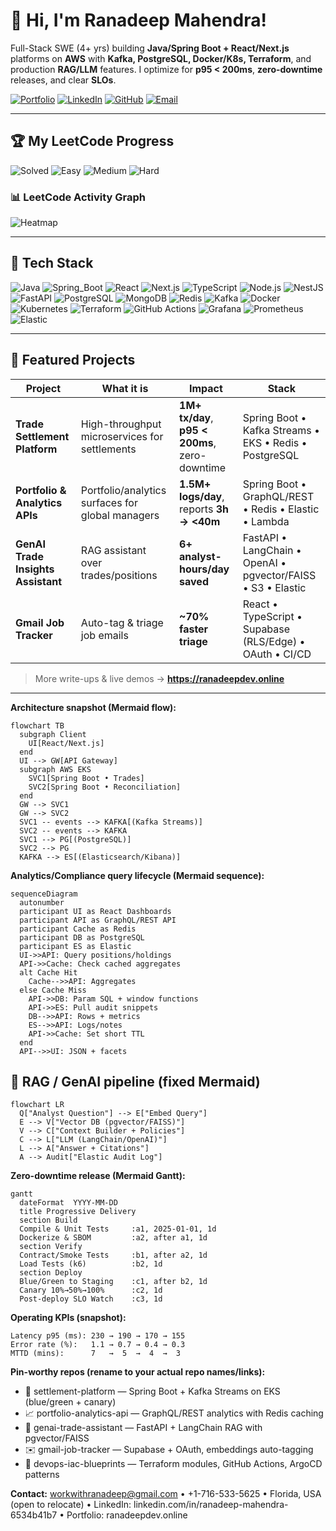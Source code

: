 # 👋 Hi, I'm Ranadeep Mahendra!

Full-Stack SWE (4+ yrs) building **Java/Spring Boot + React/Next.js** platforms on **AWS** with **Kafka, PostgreSQL, Docker/K8s, Terraform**, and production **RAG/LLM** features. I optimize for **p95 < 200ms**, **zero-downtime** releases, and clear **SLOs**.

[![Portfolio](https://img.shields.io/badge/Portfolio-ranadeepdev.online-4F46E5?logo=vercel&logoColor=white)](https://ranadeepdev.online)
[![LinkedIn](https://img.shields.io/badge/LinkedIn-ranadeep--mahendra-0A66C2?logo=linkedin&logoColor=white)](https://www.linkedin.com/in/ranadeep-mahendra-6534b41b7/)
[![GitHub](https://img.shields.io/badge/GitHub-RanadeepMahendra2000-181717?logo=github)](https://github.com/RanadeepMahendra2000)
[![Email](https://img.shields.io/badge/Email-workwithranadeep%40gmail.com-EA4335?logo=gmail&logoColor=white)](mailto:workwithranadeep@gmail.com)

---
## 🏆 My LeetCode Progress

![Solved](https://img.shields.io/badge/Solved-73/3647-blue?cache=1754876697) ![Easy](https://img.shields.io/badge/Easy-41/890-brightgreen?cache=1754876697) ![Medium](https://img.shields.io/badge/Medium-31/1897-orange?cache=1754876697) ![Hard](https://img.shields.io/badge/Hard-1/860-red?cache=1754876697) 

### 📊 LeetCode Activity Graph

![Heatmap](https://leetcard.jacoblin.cool/ranadeep_mahendra2426?theme=dark&font=Karma&ext=heatmap&cache=1754876697)

---

## 🧰 Tech Stack
![Java](https://img.shields.io/badge/Java-17+-blue)
![Spring_Boot](https://img.shields.io/badge/Spring%20Boot-3.x-6DB33F)
![React](https://img.shields.io/badge/React-18-61DAFB)
![Next.js](https://img.shields.io/badge/Next.js-14-black)
![TypeScript](https://img.shields.io/badge/TypeScript-5-3178C6)
![Node.js](https://img.shields.io/badge/Node.js-20-339933)
![NestJS](https://img.shields.io/badge/NestJS-9-E0234E)
![FastAPI](https://img.shields.io/badge/FastAPI-0.1-009688)
![PostgreSQL](https://img.shields.io/badge/PostgreSQL-15-336791)
![MongoDB](https://img.shields.io/badge/MongoDB-Atlas-47A248)
![Redis](https://img.shields.io/badge/Redis-Cache-D82C20)
![Kafka](https://img.shields.io/badge/Kafka-Streams-231F20)
![Docker](https://img.shields.io/badge/Docker-Containerization-2496ED)
![Kubernetes](https://img.shields.io/badge/Kubernetes-EKS-326CE5)
![Terraform](https://img.shields.io/badge/Terraform-IaC-7B42BC)
![GitHub Actions](https://img.shields.io/badge/GitHub%20Actions-CI%2FCD-2088FF)
![Grafana](https://img.shields.io/badge/Grafana-Observability-F46800)
![Prometheus](https://img.shields.io/badge/Prometheus-Metrics-E6522C)
![Elastic](https://img.shields.io/badge/Elastic-Search%2FLogs-005571)

---

## 🌟 Featured Projects
| Project | What it is | Impact | Stack |
|---|---|---|---|
| **Trade Settlement Platform** | High-throughput microservices for settlements | **1M+ tx/day**, **p95 < 200ms**, zero-downtime | Spring Boot • Kafka Streams • EKS • Redis • PostgreSQL |
| **Portfolio & Analytics APIs** | Portfolio/analytics surfaces for global managers | **1.5M+ logs/day**, reports **3h → <40m** | Spring Boot • GraphQL/REST • Redis • Elastic • Lambda |
| **GenAI Trade Insights Assistant** | RAG assistant over trades/positions | **6+ analyst-hours/day saved** | FastAPI • LangChain • OpenAI • pgvector/FAISS • S3 • Elastic |
| **Gmail Job Tracker** | Auto-tag & triage job emails | **~70% faster triage** | React • TypeScript • Supabase (RLS/Edge) • OAuth • CI/CD |

> More write-ups & live demos → **https://ranadeepdev.online**

---



**Architecture snapshot (Mermaid flow):**
```mermaid
flowchart TB
  subgraph Client
    UI[React/Next.js]
  end
  UI --> GW[API Gateway]
  subgraph AWS EKS
    SVC1[Spring Boot • Trades]
    SVC2[Spring Boot • Reconciliation]
  end
  GW --> SVC1
  GW --> SVC2
  SVC1 -- events --> KAFKA[(Kafka Streams)]
  SVC2 -- events --> KAFKA
  SVC1 --> PG[(PostgreSQL)]
  SVC2 --> PG
  KAFKA --> ES[(Elasticsearch/Kibana)]
```

**Analytics/Compliance query lifecycle (Mermaid sequence):**
```mermaid
sequenceDiagram
  autonumber
  participant UI as React Dashboards
  participant API as GraphQL/REST API
  participant Cache as Redis
  participant DB as PostgreSQL
  participant ES as Elastic
  UI->>API: Query positions/holdings
  API->>Cache: Check cached aggregates
  alt Cache Hit
    Cache-->>API: Aggregates
  else Cache Miss
    API->>DB: Param SQL + window functions
    API->>ES: Pull audit snippets
    DB-->>API: Rows + metrics
    ES-->>API: Logs/notes
    API->>Cache: Set short TTL
  end
  API-->>UI: JSON + facets
```

## 🧠 RAG / GenAI pipeline (fixed Mermaid)

```mermaid
flowchart LR
  Q["Analyst Question"] --> E["Embed Query"]
  E --> V["Vector DB (pgvector/FAISS)"]
  V --> C["Context Builder + Policies"]
  C --> L["LLM (LangChain/OpenAI)"]
  L --> A["Answer + Citations"]
  A --> Audit["Elastic Audit Log"]
```
**Zero-downtime release (Mermaid Gantt):**
```mermaid
gantt
  dateFormat  YYYY-MM-DD
  title Progressive Delivery
  section Build
  Compile & Unit Tests     :a1, 2025-01-01, 1d
  Dockerize & SBOM         :a2, after a1, 1d
  section Verify
  Contract/Smoke Tests     :b1, after a2, 1d
  Load Tests (k6)          :b2, 1d
  section Deploy
  Blue/Green to Staging    :c1, after b2, 1d
  Canary 10%→50%→100%      :c2, 1d
  Post-deploy SLO Watch    :c3, 1d
```

**Operating KPIs (snapshot):**
```
Latency p95 (ms): 230 → 190 → 170 → 155
Error rate (%):   1.1 → 0.7 → 0.4 → 0.3
MTTD (mins):      7   →  5  →  4  →  3
```


**Pin-worthy repos (rename to your actual repo names/links):**  
- 🚀 settlement-platform — Spring Boot + Kafka Streams on EKS (blue/green + canary)  
- 📈 portfolio-analytics-api — GraphQL/REST analytics with Redis caching  
- 🧠 genai-trade-assistant — FastAPI + LangChain RAG with pgvector/FAISS  
- ✉️ gmail-job-tracker — Supabase + OAuth, embeddings auto-tagging  
- 🧰 devops-iac-blueprints — Terraform modules, GitHub Actions, ArgoCD patterns  

**Contact:** workwithranadeep@gmail.com • +1-716-533-5625 • Florida, USA (open to relocate) • LinkedIn: linkedin.com/in/ranadeep-mahendra-6534b41b7 • Portfolio: ranadeepdev.online
